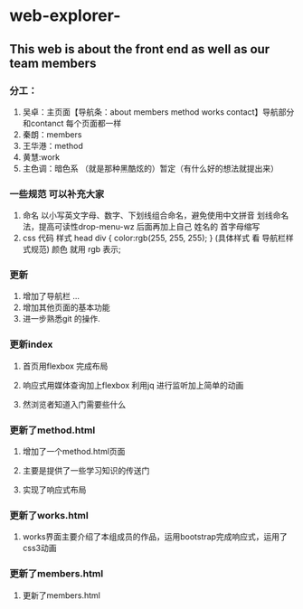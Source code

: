 ﻿# web-explorer-
## This web is about the front end as well as our team members  

### 分工：
1. 吴卓：主页面【导航条：about members method works contact】导航部分和contanct 每个页面都一样       
2. 秦朗：members     
3. 王华港：method
4. 黄慧:work
5. 主色调：暗色系 （就是那种黑酷炫的）暂定（有什么好的想法就提出来）

### 一些规范 可以补充大家
1. 命名 以小写英文字母、数字、下划线组合命名，避免使用中文拼音 划线命名法，提高可读性drop-menu-wz 后面再加上自己 姓名的 首字母缩写
2.  css  代码 样式
head
div {
  color:rgb(255, 255, 255);
}
(具体样式 看 导航栏样式规范)
颜色 就用 rgb 表示;


### 更新
1. 增加了导航栏 ...
2. 增加其他页面的基本功能
3. 进一步熟悉git 的操作.

###  更新index
1. 首页用flexbox 完成布局

2. 响应式用媒体查询加上flexbox  利用jq 进行监听加上简单的动画

3. 然浏览者知道入门需要些什么

### 更新了method.html
1. 增加了一个method.html页面

2. 主要是提供了一些学习知识的传送门

3. 实现了响应式布局

### 更新了works.html
1. works界面主要介绍了本组成员的作品，运用bootstrap完成响应式，运用了css3动画

### 更新了members.html
1. 更新了members.html


